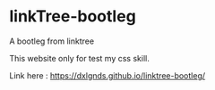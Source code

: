 # linkTree-bootleg
A bootleg from linktree

This website only for test my css skill.

Link here :
https://dxlgnds.github.io/linktree-bootleg/
